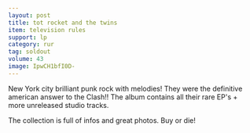 ```yaml
---
layout: post
title: tot rocket and the twins
item: television rules
support: lp
category: rur
tag: soldout
volume: 43
image: IpwCH1bfI0D-
---
```


New York city brilliant punk rock with melodies! They were the definitive american answer to the Clash!! The album contains all their rare EP's + more unreleased studio tracks.

The collection is full of infos and great photos. Buy or die!